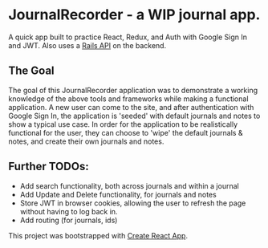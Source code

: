 # JournalRecorder - a WIP journal app.

A quick app built to practice React, Redux, and Auth with Google Sign In and JWT. Also uses a [Rails API](https://github.com/ritabc/journal-app-backend) on the backend.

## The Goal

The goal of this JournalRecorder application was to demonstrate a working knowledge of the above tools and frameworks while making a functional application. A new user can come to the site, and after authentication with Google Sign In, the application is 'seeded' with default journals and notes to show a typical use case. In order for the application to be realistically functional for the user, they can choose to 'wipe' the default journals & notes, and create their own journals and notes. 

## Further TODOs:

- Add search functionality, both across journals and within a journal
- Add Update and Delete functionality, for journals and notes
- Store JWT in browser cookies, allowing the user to refresh the page without having to log back in.
- Add routing (for journals, ids)

This project was bootstrapped with [Create React App](https://github.com/facebook/create-react-app).
